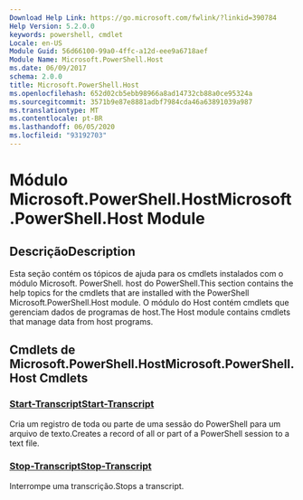 ```yaml
---
Download Help Link: https://go.microsoft.com/fwlink/?linkid=390784
Help Version: 5.2.0.0
keywords: powershell, cmdlet
Locale: en-US
Module Guid: 56d66100-99a0-4ffc-a12d-eee9a6718aef
Module Name: Microsoft.PowerShell.Host
ms.date: 06/09/2017
schema: 2.0.0
title: Microsoft.PowerShell.Host
ms.openlocfilehash: 652d02cb5ebb98966a8ad14732cb88a0ce95324a
ms.sourcegitcommit: 3571b9e87e8881adbf7984cda46a63891039a987
ms.translationtype: MT
ms.contentlocale: pt-BR
ms.lasthandoff: 06/05/2020
ms.locfileid: "93192703"
---
```

# <span data-ttu-id="ff88d-103">Módulo Microsoft.PowerShell.Host</span><span class="sxs-lookup"><span data-stu-id="ff88d-103">Microsoft.PowerShell.Host Module</span></span>

## <span data-ttu-id="ff88d-104">Descrição</span><span class="sxs-lookup"><span data-stu-id="ff88d-104">Description</span></span>

<span data-ttu-id="ff88d-105">Esta seção contém os tópicos de ajuda para os cmdlets instalados com o módulo Microsoft. PowerShell. host do PowerShell.</span><span class="sxs-lookup"><span data-stu-id="ff88d-105">This section contains the help topics for the cmdlets that are installed with the PowerShell Microsoft.PowerShell.Host module.</span></span> <span data-ttu-id="ff88d-106">O módulo do Host contém cmdlets que gerenciam dados de programas de host.</span><span class="sxs-lookup"><span data-stu-id="ff88d-106">The Host module contains cmdlets that manage data from host programs.</span></span>

## <span data-ttu-id="ff88d-107">Cmdlets de Microsoft.PowerShell.Host</span><span class="sxs-lookup"><span data-stu-id="ff88d-107">Microsoft.PowerShell.Host Cmdlets</span></span>

### [<span data-ttu-id="ff88d-108">Start-Transcript</span><span class="sxs-lookup"><span data-stu-id="ff88d-108">Start-Transcript</span></span>](Start-Transcript.md)
<span data-ttu-id="ff88d-109">Cria um registro de toda ou parte de uma sessão do PowerShell para um arquivo de texto.</span><span class="sxs-lookup"><span data-stu-id="ff88d-109">Creates a record of all or part of a PowerShell session to a text file.</span></span>

### [<span data-ttu-id="ff88d-110">Stop-Transcript</span><span class="sxs-lookup"><span data-stu-id="ff88d-110">Stop-Transcript</span></span>](Stop-Transcript.md)
<span data-ttu-id="ff88d-111">Interrompe uma transcrição.</span><span class="sxs-lookup"><span data-stu-id="ff88d-111">Stops a transcript.</span></span>
